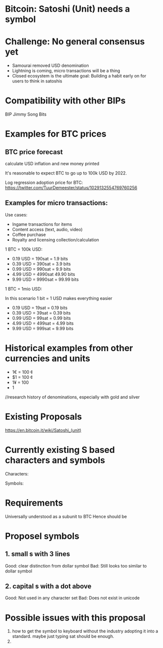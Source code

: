 # Bitcoin: Satoshi (Unit) needs a symbol

# Challenge: No general consensus yet

* Samourai removed USD denomination
* Lightning is coming, micro transactions will be a thing
* Closed ecosystem is the ultimate goal: Building a habit early on for users to think in satoshis

# Compatibility with other BIPs

BIP Jimmy Song Bits

# Examples for BTC prices

## BTC price forecast
calculate USD inflation and new money printed

It's reasonable to expect BTC to go up to 100k USD by 2022.

Log regression adoption price for BTC:
https://twitter.com/TuurDemeester/status/1029132554769760256


## Examples for micro transactions:

Use cases:

* Ingame transactions for items
* Content access (text, audio, video)
* Coffee purchase
* Royalty and licensing collection/calculation

1 BTC = 100k USD:

* 0.19 USD = 190sat = 1.9 bits
* 0.39 USD = 390sat = 3.9 bits
* 0.99 USD = 990sat = 9.9 bits
* 4.99 USD = 4990sat 49.90 bits
* 9.99 USD = 9990sat = 99.99 bits

1 BTC = 1mio USD:

In this scenario 1 bit = 1 USD makes everything easier

* 0.19 USD = 19sat = 0.19 bits
* 0.39 USD = 39sat = 0.39 bits
* 0.99 USD = 99sat  = 0.99 bits
* 4.99 USD = 499sat = 4.99 bits
* 9.99 USD = 999sat = 9.99 bits

# Historical examples from other currencies and units 

* 1€ = 100 ¢
* $1 = 100 ¢
* 1¥ = 100
* 1

//research history of denominations, especially with gold and silver

# Existing Proposals

https://en.bitcoin.it/wiki/Satoshi_(unit)

# Currently existing S based characters and symbols

Characters:

Symbols:

# Requirements

Universally understood as a subunit to BTC
Hence should be 

# Proposel symbols

## 1. small s with 3 lines

Good: clear distinction from dollar symbol
Bad: Still looks too similar to dollar symbol

## 2. capital s with a dot above

Good: Not used in any character set
Bad: Does not exist in unicode

# Possible issues with this proposal

1. how to get the symbol to keyboard without the industry adopting it into a standard. maybe just typing sat should be enough.
2. 
